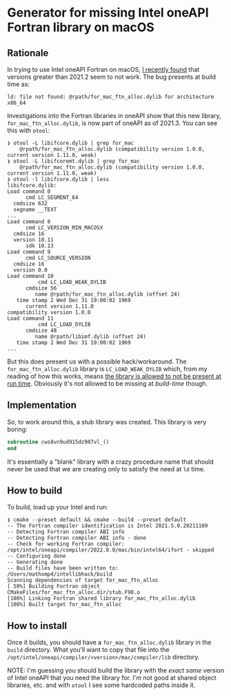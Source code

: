 # Generator for missing Intel oneAPI Fortran library on macOS

## Rationale

In trying to use Intel oneAPI Fortran on macOS, [I recently found](https://community.intel.com/t5/Intel-Fortran-Compiler/Build-issue-with-2021-3-on-macOS-for-mac-ftn-alloc-dylib/td-p/1298844) that versions
greater than 2021.2 seem to not work. The bug presents at build time as:
```
ld: file not found: @rpath/for_mac_ftn_alloc.dylib for architecture x86_64
```

Investigations into the Fortran libraries in oneAPI show that this new library,
`for_mac_ftn_alloc.dylib`, is now part of oneAPI as of 2021.3. You can see this
with `otool`:
```console
❯ otool -L libifcore.dylib | grep for_mac
	@rpath/for_mac_ftn_alloc.dylib (compatibility version 1.0.0, current version 1.11.0, weak)
❯ otool -L libifcoremt.dylib | grep for_mac
	@rpath/for_mac_ftn_alloc.dylib (compatibility version 1.0.0, current version 1.11.0, weak)
❯ otool -l libifcore.dylib | less
libifcore.dylib:
Load command 0
      cmd LC_SEGMENT_64
  cmdsize 632
  segname __TEXT
...
Load command 8
      cmd LC_VERSION_MIN_MACOSX
  cmdsize 16
  version 10.11
      sdk 10.13
Load command 9
      cmd LC_SOURCE_VERSION
  cmdsize 16
  version 0.0
Load command 10
          cmd LC_LOAD_WEAK_DYLIB
      cmdsize 56
         name @rpath/for_mac_ftn_alloc.dylib (offset 24)
   time stamp 2 Wed Dec 31 19:00:02 1969
      current version 1.11.0
compatibility version 1.0.0
Load command 11
          cmd LC_LOAD_DYLIB
      cmdsize 48
         name @rpath/libimf.dylib (offset 24)
   time stamp 2 Wed Dec 31 19:00:02 1969
...
```

But this does present us with a possible hack/workaround. The
`for_mac_ftn_alloc.dylib` library is `LC_LOAD_WEAK_DYLIB` which, from my reading
of how this works, means [the library is allowed to not be present at run
time](http://www.dpldocs.info/experimental-docs/core.sys.darwin.mach.loader.LC_LOAD_WEAK_DYLIB.html).
Obviously it's not allowed to be missing at *build-time* though.

## Implementation

So, to work around this, a stub library was created. This library is very
boring:
```fortran
subroutine cws8vn9ud915dz907vl_()
end
```
It's essentially a "blank" library with a crazy procedure name that should never
be used that we are creating only to satisfy the need at `ld` time.

## How to build

To build, load up your Intel and run:
```console
❯ cmake --preset default && cmake --build --preset default
-- The Fortran compiler identification is Intel 2021.5.0.20211109
-- Detecting Fortran compiler ABI info
-- Detecting Fortran compiler ABI info - done
-- Check for working Fortran compiler: /opt/intel/oneapi/compiler/2022.0.0/mac/bin/intel64/ifort - skipped
-- Configuring done
-- Generating done
-- Build files have been written to: /Users/mathomp4/intellibhack/build
Scanning dependencies of target for_mac_ftn_alloc
[ 50%] Building Fortran object CMakeFiles/for_mac_ftn_alloc.dir/stub.F90.o
[100%] Linking Fortran shared library for_mac_ftn_alloc.dylib
[100%] Built target for_mac_ftn_alloc
```

## How to install

Once it builds, you should have a `for_mac_ftn_alloc.dylib` library in the
`build` directory. What you'll want to copy that file into the
`/opt/intel/oneapi/compiler/<version>/mac/compiler/lib`
directory. 

NOTE: I'm guessing you should build the library with the *exact same*
version of Intel oneAPI that you need the library for. I'm not good at shared
object libraries, etc. and with `otool` I see some hardcoded paths inside it.